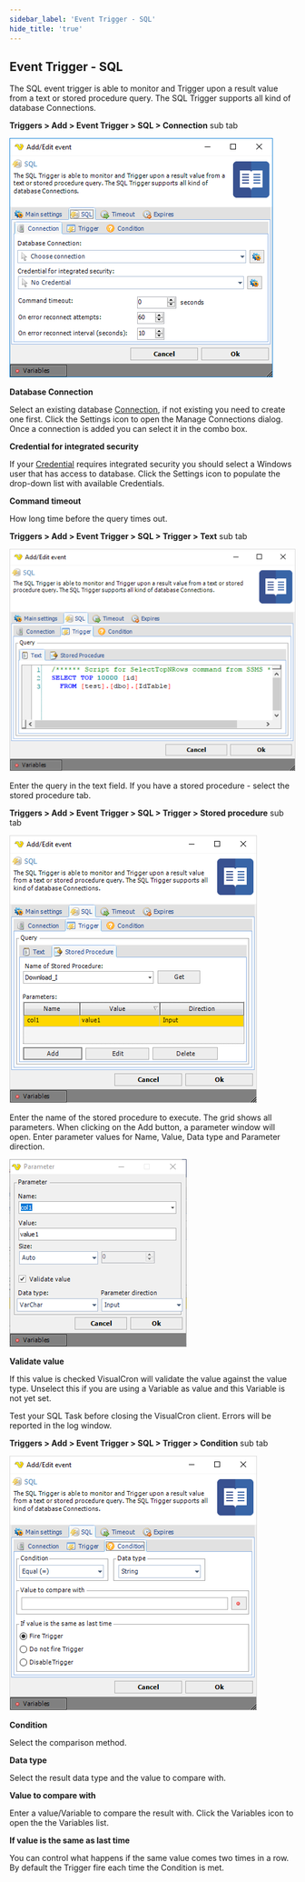 ```yaml
---
sidebar_label: 'Event Trigger - SQL'
hide_title: 'true'
---
```


## Event Trigger - SQL

The SQL event trigger is able to monitor and Trigger upon a result value from a text or stored procedure query. The SQL Trigger supports all kind of database Connections.
 
**Triggers > Add > Event Trigger > SQL > Connection** sub tab

![](../../../static/img/triggereventsqlconnection.png)

**Database Connection**

Select an existing database [Connection](../server/global-connections), if not existing you need to create one first. Click the Settings icon to open the Manage Connections dialog. Once a connection is added you can select it in the combo box.
 
**Credential for integrated security**

If your [Credential](../server/global-credentials) requires integrated security you should select a Windows user that has access to database. Click the Settings icon to populate the drop-down list with available Credentials.
 
**Command timeout**

How long time before the query times out.
 
**Triggers > Add > Event Trigger > SQL > Trigger > Text** sub tab

![](../../../static/img/triggereventsqltriggertext.png)

Enter the query in the text field. If you have a stored procedure - select the stored procedure tab.
 
**Triggers > Add > Event Trigger > SQL > Trigger > Stored procedure** sub tab

![](../../../static/img/triggereventsqltriggerstoredproc.png)

Enter the name of the stored procedure to execute. The grid shows all parameters. When clicking on the Add button, a parameter window will open. Enter parameter values for Name, Value, Data type and Parameter direction.

![](../../../static/img/triggereventsqltriggerstoredprocinput.png)

**Validate value**

If this value is checked VisualCron will validate the value against the value type. Unselect this if you are using a Variable as value and this Variable is not yet set.
 
Test your SQL Task before closing the VisualCron client. Errors will be reported in the log window.
 
**Triggers > Add > Event Trigger > SQL > Trigger > Condition** sub tab

![](../../../static/img/triggereventsqlcondition.png)

**Condition**

Select the comparison method.
 
**Data type**

Select the result data type and the value to compare with.
 
**Value to compare with**

Enter a value/Variable to compare the result with. Click the Variables icon to open the the Variables list.
 
**If value is the same as last time**

You can control what happens if the same value comes two times in a row. By default the Trigger fire each time the Condition is met.